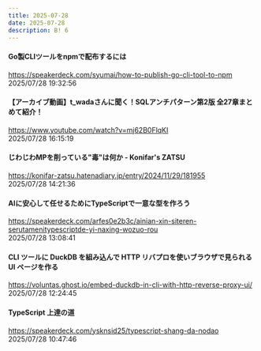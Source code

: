 ```yaml
---
title: 2025-07-28
date: 2025-07-28
description: B! 6
---
```


#### Go製CLIツールをnpmで配布するには
https://speakerdeck.com/syumai/how-to-publish-go-cli-tool-to-npm<br>
2025/07/28 19:32:56<br>


#### 【アーカイブ動画】t_wadaさんに聞く！SQLアンチパターン第2版   全27章まとめて紹介！
https://www.youtube.com/watch?v=mj62B0FlqKI<br>
2025/07/28 16:15:19<br>


#### じわじわMPを削っている"毒"は何か - Konifar's ZATSU
https://konifar-zatsu.hatenadiary.jp/entry/2024/11/29/181955<br>
2025/07/28 14:21:36<br>


#### AIに安心して任せるためにTypeScriptで一意な型を作ろう
https://speakerdeck.com/arfes0e2b3c/ainian-xin-siteren-serutamenitypescriptde-yi-naxing-wozuo-rou<br>
2025/07/28 13:08:41<br>


#### CLI ツールに DuckDB を組み込んで HTTP リバプロを使いブラウザで見られる UI ページを作る
https://voluntas.ghost.io/embed-duckdb-in-cli-with-http-reverse-proxy-ui/<br>
2025/07/28 12:24:45<br>


#### TypeScript 上達の道
https://speakerdeck.com/ysknsid25/typescript-shang-da-nodao<br>
2025/07/28 10:47:46<br>


